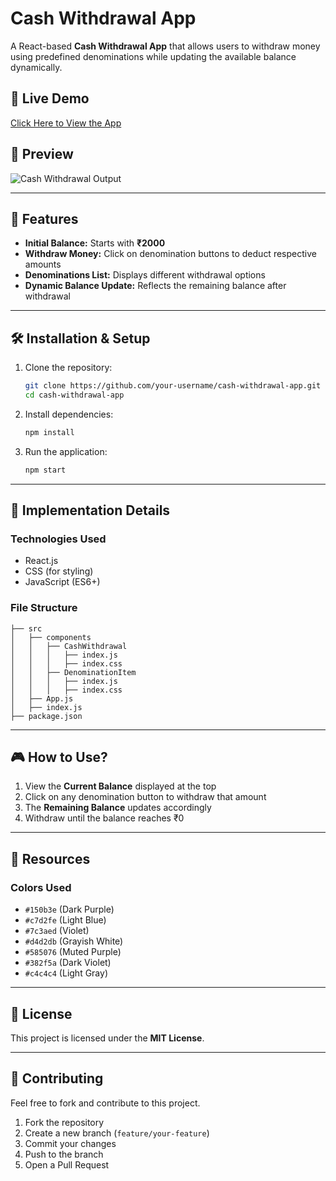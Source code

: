 # Cash Withdrawal App

A React-based **Cash Withdrawal App** that allows users to withdraw money using predefined denominations while updating the available balance dynamically.

## 🚀 Live Demo

[Click Here to View the App](https://darshanas17.github.io/Cash-Withdrawal-App-React/)

## 📸 Preview

![Cash Withdrawal Output](https://assets.ccbp.in/frontend/content/react-js/cash-withdrawal-output-v2.gif)

---

## 🎯 Features

- **Initial Balance:** Starts with **₹2000**
- **Withdraw Money:** Click on denomination buttons to deduct respective amounts
- **Denominations List:** Displays different withdrawal options
- **Dynamic Balance Update:** Reflects the remaining balance after withdrawal

---

## 🛠️ Installation & Setup

1. Clone the repository:
   ```sh
   git clone https://github.com/your-username/cash-withdrawal-app.git
   cd cash-withdrawal-app
   ```
2. Install dependencies:
   ```sh
   npm install
   ```
3. Run the application:
   ```sh
   npm start
   ```

---

## 📝 Implementation Details

### **Technologies Used**

- React.js
- CSS (for styling)
- JavaScript (ES6+)

### **File Structure**

```
├── src
│   ├── components
│   │   ├── CashWithdrawal
│   │   │   ├── index.js
│   │   │   ├── index.css
│   │   ├── DenominationItem
│   │   │   ├── index.js
│   │   │   ├── index.css
│   ├── App.js
│   ├── index.js
├── package.json
```

---

## 🎮 How to Use?

1. View the **Current Balance** displayed at the top
2. Click on any denomination button to withdraw that amount
3. The **Remaining Balance** updates accordingly
4. Withdraw until the balance reaches ₹0

---

## 📂 Resources

### **Colors Used**

- `#150b3e` (Dark Purple)
- `#c7d2fe` (Light Blue)
- `#7c3aed` (Violet)
- `#d4d2db` (Grayish White)
- `#585076` (Muted Purple)
- `#382f5a` (Dark Violet)
- `#c4c4c4` (Light Gray)

---

## 📜 License

This project is licensed under the **MIT License**.

---

## 🤝 Contributing

Feel free to fork and contribute to this project.

1. Fork the repository
2. Create a new branch (`feature/your-feature`)
3. Commit your changes
4. Push to the branch
5. Open a Pull Request
